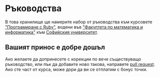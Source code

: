 # Ръководства

В това хранилище ще намерите набор от ръководства към курсовете ["Програмиране с Ruby"](http://fmi.ruby.bg/), водени във ["Факултета по математика и информатика"](http://fmi.uni-sofia.bg/) към [Софийския университет](http://uni-sofia.bg/).

## Вашият принос е добре дошъл

Ако желаете да допринесете с корекции по вече съществуващо ръководство, или пък да добавите ново такова, направете [pull request](https://github.com/fmi/ruby-course-guides/pulls). Ако сте част от курса, може дори да ви се отплатим с бонус точки.
